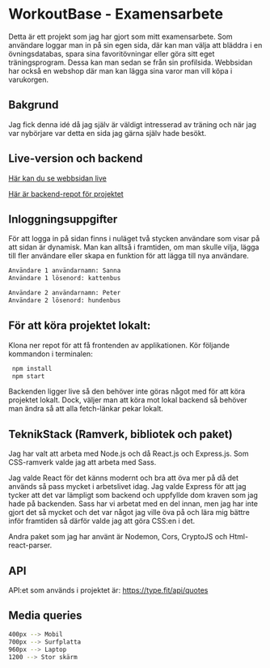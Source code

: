 # WorkoutBase - Examensarbete

Detta är ett projekt som jag har gjort som mitt examensarbete. Som användare loggar man in på sin egen sida, där kan man välja att bläddra i en övningsdatabas, spara sina favoritövningar eller göra sitt eget träningsprogram. Dessa kan man sedan se från sin profilsida. Webbsidan har också en webshop där man kan lägga sina varor man vill köpa i varukorgen.

## Bakgrund

Jag fick denna idé då jag själv är väldigt intresserad av träning och när jag var nybörjare var detta en sida jag gärna själv hade besökt.

## Live-version och backend

[Här kan du se webbsidan live](https://workout-base-frontend.vercel.app/)

[Här är backend-repot för projektet](https://github.com/loveefraimsson/workout_base_backend)


## Inloggningsuppgifter

För att logga in på sidan finns i nuläget två stycken användare som visar på att sidan är dynamisk. Man kan alltså i framtiden, om man skulle vilja, lägga till fler användare eller skapa en funktion för att lägga till nya användare.

```bash
Användare 1 användarnamn: Sanna
Användare 1 lösenord: kattenbus
```

```bash
Användare 2 användarnamn: Peter
Användare 2 lösenord: hundenbus
```

## För att köra projektet lokalt:

Klona ner repot för att få frontenden av applikationen. Kör följande kommandon i terminalen:

```bash
 npm install
 npm start
```

Backenden ligger live så den behöver inte göras något med för att köra projektet lokalt. Dock, väljer man att köra mot lokal backend så behöver man ändra så att alla fetch-länkar pekar lokalt. 

## TeknikStack (Ramverk, bibliotek och paket)
Jag har valt att arbeta med Node.js och då React.js och Express.js. Som CSS-ramverk valde jag att arbeta med Sass. 

Jag valde React för det känns modernt och bra att öva mer på då det används så pass mycket i arbetslivet idag. Jag valde Express för att jag tycker att det var lämpligt som backend och uppfyllde dom kraven som jag hade på backenden. Sass har vi arbetat med en del innan, men jag har inte gjort det så mycket och det var något jag ville öva på och lära mig bättre inför framtiden så därför valde jag att göra CSS:en i det.

Andra paket som jag har använt är Nodemon, Cors, CryptoJS och Html-react-parser.

## API
API:et som används i projektet är: https://type.fit/api/quotes

## Media queries
```bash
400px --> Mobil
700px --> Surfplatta
960px --> Laptop
1200 --> Stor skärm
```
